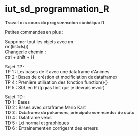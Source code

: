 # iut_sd_programmation_R

Travail des cours de programmation statistique R <br>

Petites commandes en plus :<br>

Supprimer tout les objets avec rm<br>
rm(list=ls())<br>
Changer le chemin :<br>
ctrl + shift + H<br>

Sujet TP :<br>
TP 1 : Les bases de R avec une dataframe d'Animes<br>
TP 2 : Bases de création et modificiation de dataframes<br>
TP 4 : Première utilisation des fonction function(){}<br>
TP 5 : SQL en R (tp pas finit que je devrais revoir)<br>

Sujet TD :<br>
TD 1 : Bases<br>
TD 2 : Bases avec dataframe Mario Kart<br>
TD 3 : Dataframe de pokemons, principale commandes de stats<br>
TD 4 : Dataframe velos<br>
TD 5 : Loi normal et graphiques<br>
TD 6 : Entrainement en corrigeant des erreurs<br>
